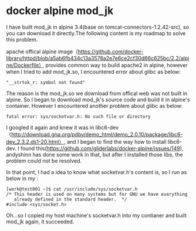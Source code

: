 # docker alpine mod_jk
I have built mod_jk in alpine 3.4(base on tomcat-connectors-1.2.42-src), so you can download it directly.The following content is my roadmap to solve this problem.

apache offical alpine image（https://github.com/docker-library/httpd/blob/a5ab6fb434c13a3578a2e7e6ce2cf30d66c625bc/2.2/alpine/Dockerfile） provides common way to build apache2 in alpine, however when I tried to add mod_jk.so, I encountered error about glibc as below:

    "__strtok_r: symbol not found"

The reason is the mod_jk.so we download from offical web was not built in alpine. So I began to download mod_jk's source code and build it in alpine's container. However I encountered another problem about glibc as below:

    fatal error: sys/socketvar.h: No such file or directory

I googled it again and knew it was in libc6-dev（http://download.gna.org/pdbv/demo_html/demo_2.0.10/package/libc6-dev_2.3.2.ds1-20.html）, and I began to find the way how to install libc6-dev. I found this(https://github.com/gliderlabs/docker-alpine/issues/149), andyshinn has done some work in that, but after I installed those libs, the problem could not be resolved.

In that point, I had a idea to know what socketvar.h's content is, so I run as below in my :

    [work@test001 ~]$ cat /usr/include/sys/socketvar.h
    /* This header is used on many systems but for GNU we have everything
       already defined in the standard header.  */
    #include <sys/socket.h>

Oh...so I copied my host machine's socketvar.h into my contianer and built mod_jk again, it succeeded.
